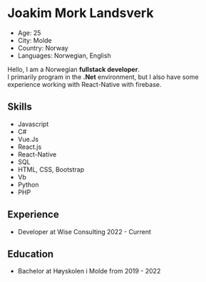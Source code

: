 # Joakim Mork Landsverk
- Age: 25
- City: Molde
- Country: Norway
- Languages: Norwegian, English

Hello, I am a Norwegian **fullstack developer**. <br/>
I primarily program in the **.Net** environment, but I also have some experience working with React-Native with firebase.


## Skills
- Javascript
- C#
- Vue.Js
- React.js
- React-Native
- SQL
- HTML, CSS, Bootstrap
- Vb
- Python
- PHP

## Experience
- Developer at Wise Consulting 2022 - Current
## Education
- Bachelor at Høyskolen i Molde from 2019 - 2022
